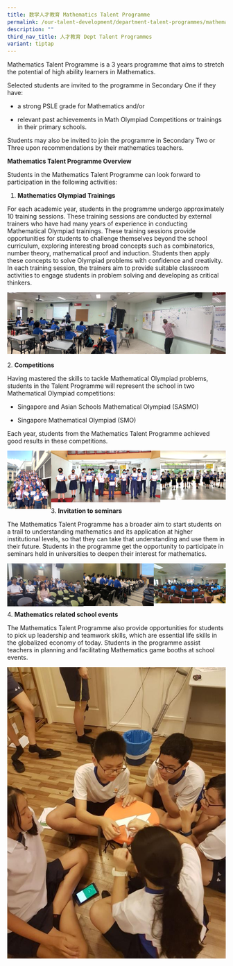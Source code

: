 ```yaml
---
title: 数学人才教育 Mathematics Talent Programme
permalink: /our-talent-development/department-talent-programmes/mathematics-talent-programme/
description: ""
third_nav_title: 人才教育 Dept Talent Programmes
variant: tiptap
---
```

Mathematics Talent Programme is a 3 years programme that aims to stretch the potential of high ability learners in Mathematics.

Selected students are invited to the programme in Secondary One if they have:

*   a strong PSLE grade for Mathematics and/or
    
*   relevant past achievements in Math Olympiad Competitions or trainings in their primary schools.
    

Students may also be invited to join the programme in Secondary Two or Three upon recommendations by their mathematics teachers.&nbsp;

**Mathematics Talent Programme Overview**

Students in the Mathematics Talent Programme can look forward to participation in the following activities:&nbsp;

1.  **Mathematics Olympiad Trainings**
    

For each academic year, students in the programme undergo approximately 10 training sessions. These training sessions are conducted by external trainers who have had many years of experience in conducting Mathematical Olympiad trainings. These training sessions provide opportunities for students to challenge themselves beyond the school curriculum, exploring interesting broad concepts such as combinatorics, number theory, mathematical proof and induction. Students then apply these concepts to solve Olympiad problems with confidence and creativity. In each training session, the trainers aim to provide suitable classroom activities to engage students in problem solving and developing as critical thinkers.

<img src="/images/mtp.jpeg" style="width:50%;float:left">
<img src="/images/mtp2.jpeg" style="width:50%">
		 
		 
2\.  **Competitions**
    

Having mastered the skills to tackle Mathematical Olympiad problems, students in the Talent Programme will represent the school in two Mathematical Olympiad competitions:

*   Singapore and Asian Schools Mathematical Olympiad (SASMO)
    
*   Singapore Mathematical Olympiad (SMO)&nbsp;

Each year, students from the Mathematics Talent Programme achieved good results in these competitions.


<img src="/images/mtp3.png" style="width:20%;float:left">
<img src="/images/mtp4.png" style="width:50%;float:left">
<img src="/images/mtp5.png" style="width:30%">

<br>
		 
3\.  **Invitation to seminars**&nbsp;
    

The Mathematics Talent Programme has a broader aim to start students on a trail to understanding mathematics and its application at higher institutional levels, so that they can take that understanding and use them in their future. Students in the programme get the opportunity to participate in seminars held in universities to deepen their interest for mathematics.

<img src="/images/mtp6.jpeg" style="width:35%;float:left">
<img src="/images/mtp7.jpeg" style="width:32%;float:left">
<img src="/images/mtp8.jpeg" style="width:33%">

<br>

4\.  **Mathematics related school events**&nbsp;
    

The Mathematics Talent Programme also provide opportunities for students to pick up leadership and teamwork skills, which are essential life skills in the globalized economy of today. Students in the programme assist teachers in planning and facilitating Mathematics game booths at school events.

![](/images/mtp9.jpeg)